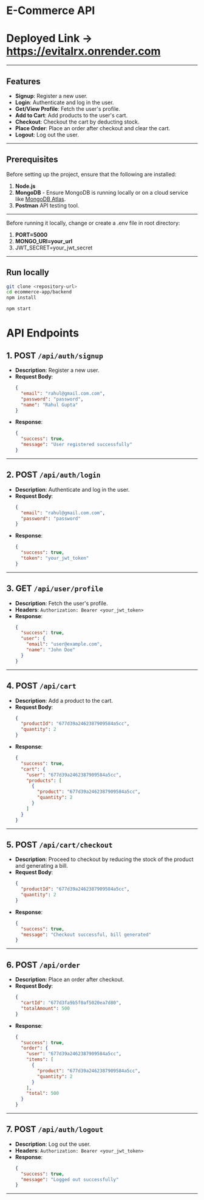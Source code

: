 # E-Commerce API

# Deployed Link -> https://evitalrx.onrender.com

---

## Features

- **Signup**: Register a new user.
- **Login**: Authenticate and log in the user.
- **Get/View Profile**: Fetch the user's profile.
- **Add to Cart**: Add products to the user's cart.
- **Checkout**: Checkout the cart by deducting stock.
- **Place Order**: Place an order after checkout and clear the cart.
- **Logout**: Log out the user.

---

## Prerequisites

Before setting up the project, ensure that the following are installed:

1. **Node.js** 
2. **MongoDB** - Ensure MongoDB is running locally or on a cloud service like [MongoDB Atlas](https://www.mongodb.com/cloud/atlas).
3. **Postman** API testing tool.

---
Before running it locally, change or create a .env file in root directory:

1. **PORT=5000** 
2. **MONGO_URI=your_url** 
3. JWT_SECRET=your_jwt_secret
---
## Run locally 
```bash
git clone <repository-url>
cd ecommerce-app/backend
npm install

npm start
````


# API Endpoints

## 1. **POST** `/api/auth/signup`
- **Description**: Register a new user.
- **Request Body**:
    ```json
    {
      "email": "rahul@gmail.com.com",
      "password": "password",
      "name": "Rahul Gupta"
    }
    ```
- **Response**:
    ```json
    {
      "success": true,
      "message": "User registered successfully"
    }
    ```

---

## 2. **POST** `/api/auth/login`
- **Description**: Authenticate and log in the user.
- **Request Body**:
    ```json
    {
      "email": "rahul@gmail.com.com",
      "password": "password"
    }
    ```
- **Response**:
    ```json
    {
      "success": true,
      "token": "your_jwt_token"
    }
    ```

---

## 3. **GET** `/api/user/profile`
- **Description**: Fetch the user's profile.
- **Headers**: `Authorization: Bearer <your_jwt_token>`
- **Response**:
    ```json
    {
      "success": true,
      "user": {
        "email": "user@example.com",
        "name": "John Doe"
      }
    }
    ```

---

## 4. **POST** `/api/cart`
- **Description**: Add a product to the cart.
- **Request Body**:
    ```json
    {
      "productId": "677d39a2462387909584a5cc",
      "quantity": 2
    }
    ```
- **Response**:
    ```json
    {
      "success": true,
      "cart": {
        "user": "677d39a2462387909584a5cc",
        "products": [
          {
            "product": "677d39a2462387909584a5cc",
            "quantity": 2
          }
        ]
      }
    }
    ```

---

## 5. **POST** `/api/cart/checkout`
- **Description**: Proceed to checkout by reducing the stock of the product and generating a bill.
- **Request Body**:
    ```json
    {
      "productId": "677d39a2462387909584a5cc",
      "quantity": 2
    }
    ```
- **Response**:
    ```json
    {
      "success": true,
      "message": "Checkout successful, bill generated"
    }
    ```

---

## 6. **POST** `/api/order`
- **Description**: Place an order after checkout.
- **Request Body**:
    ```json
    {
      "cartId": "677d3fa9b5f0af5020ea7d80",
      "totalAmount": 500
    }
    ```
- **Response**:
    ```json
    {
      "success": true,
      "order": {
        "user": "677d39a2462387909584a5cc",
        "items": [
          {
            "product": "677d39a2462387909584a5cc",
            "quantity": 2
          }
        ],
        "total": 500
      }
    }
    ```

---

## 7. **POST** `/api/auth/logout`
- **Description**: Log out the user.
- **Headers**: `Authorization: Bearer <your_jwt_token>`
- **Response**:
    ```json
    {
      "success": true,
      "message": "Logged out successfully"
    }
    ```

---



